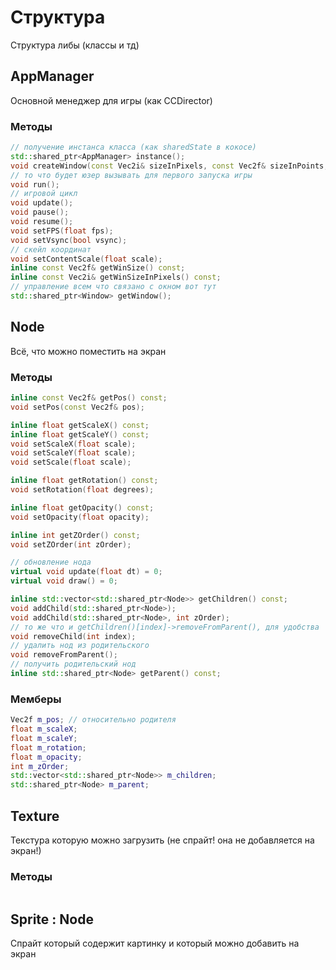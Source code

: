 # Структура
Структура либы (классы и тд)

## AppManager
Основной менеджер для игры (как CCDirector)

### Методы
```cpp
// получение инстанса класса (как sharedState в кокосе)
std::shared_ptr<AppManager> instance();
void createWindow(const Vec2i& sizeInPixels, const Vec2f& sizeInPoints, const std::string& title, bool fullscreen);
// то что будет юзер вызывать для первого запуска игры
void run();
// игровой цикл
void update();
void pause();
void resume();
void setFPS(float fps);
void setVsync(bool vsync);
// скейл координат
void setContentScale(float scale);
inline const Vec2f& getWinSize() const;
inline const Vec2i& getWinSizeInPixels() const;
// управление всем что связано с окном вот тут
std::shared_ptr<Window> getWindow();
```

## Node
Всё, что можно поместить на экран

### Методы
```cpp
inline const Vec2f& getPos() const;
void setPos(const Vec2f& pos);

inline float getScaleX() const;
inline float getScaleY() const;
void setScaleX(float scale);
void setScaleY(float scale);
void setScale(float scale);

inline float getRotation() const;
void setRotation(float degrees);

inline float getOpacity() const;
void setOpacity(float opacity);

inline int getZOrder() const;
void setZOrder(int zOrder);

// обновление нода
virtual void update(float dt) = 0;
virtual void draw() = 0;

inline std::vector<std::shared_ptr<Node>> getChildren() const;
void addChild(std::shared_ptr<Node>);
void addChild(std::shared_ptr<Node>, int zOrder);
// то же что и getChildren()[index]->removeFromParent(), для удобства
void removeChild(int index);
// удалить нод из родительского
void removeFromParent();
// получить родительский нод
inline std::shared_ptr<Node> getParent() const;
```

### Мемберы
```cpp
Vec2f m_pos; // относительно родителя
float m_scaleX;
float m_scaleY;
float m_rotation;
float m_opacity;
int m_zOrder;
std::vector<std::shared_ptr<Node>> m_children;
std::shared_ptr<Node> m_parent;
```

## Texture
Текстура которую можно загрузить (не спрайт! она не добавляется на экран!)

### Методы
```cpp
```

## Sprite : Node
Спрайт который содержит картинку и который можно добавить на экран